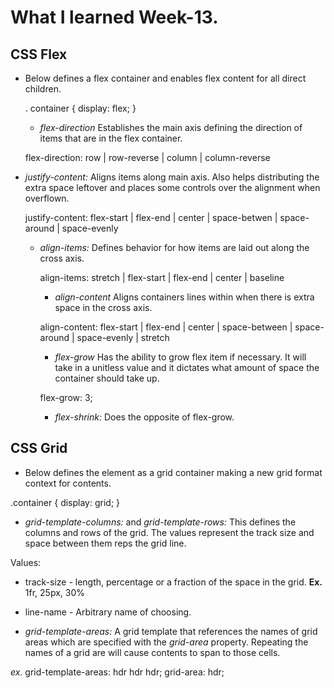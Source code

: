 # What I learned Week-13.

## CSS Flex

- Below defines a flex container and enables flex content for all direct children.

  . container {
  display: flex;
  }

  - *flex-direction* Establishes the main axis defining the direction of items that are in the flex container.
  
  flex-direction: row | row-reverse | column | column-reverse
  

- *justify-content:* Aligns items along main axis.  Also helps distributing the extra space leftover and places some controls over the alignment when overflown.
  
  justify-content: flex-start | flex-end | center | space-betwen | space-around | space-evenly

  - *align-items:* Defines behavior for how items are laid out along the cross axis.

    align-items: stretch | flex-start | flex-end | center | baseline

    - *align-content* Aligns containers lines within when there is extra space in the cross axis.

    align-content: flex-start | flex-end | center | space-between | space-around | space-evenly | stretch

    - *flex-grow* Has the ability to grow flex item if necessary. It will take in a unitless value and it dictates what amount of space the container should take up.

    flex-grow: 3;

    - *flex-shrink:* Does the opposite of flex-grow.


## CSS Grid

- Below defines the element as a grid container making a new grid format context for contents.

.container {
    display: grid;
}

- *grid-template-columns:* and *grid-template-rows:* This defines the columns and rows of the grid. The values represent the track size and space between them reps the grid line.

Values:

- track-size - length, percentage or a fraction of the space in the grid. **Ex.** 1fr, 25px, 30%
- line-name - Arbitrary name of choosing.

- *grid-template-areas:* A grid template that references the names of grid areas which are specified with the *grid-area* property. Repeating the names of a grid are will cause contents to span to those cells.

*ex.* grid-template-areas: hdr hdr hdr;
      grid-area: hdr;

      